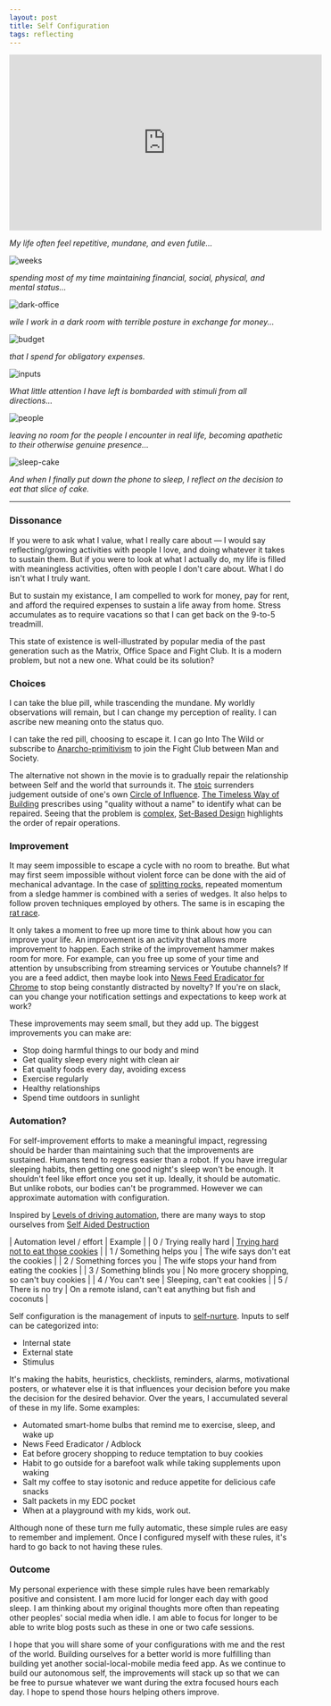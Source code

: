 ```yaml
---
layout: post
title: Self Configuration
tags: reflecting
---
```


<iframe src="https://www.youtube.com/embed/8co11-KGfW4?autoplay=1&rel=0&fs=0&controls=0&mute=1" width="560" height="315" title="Sisyphus Automata" frameborder="0"></iframe> 

_My life often feel repetitive, mundane, and even futile..._

![weeks](/assets/configuration/weeks.png)

_spending most of my time maintaining financial, social, physical, and mental status..._

![dark-office](/assets/configuration/dark-office.avif)

_wile I work in a dark room with terrible posture in exchange for money..._

![budget](/assets/configuration/budget.png)

_that I spend for obligatory expenses._

![inputs](/assets/configuration/inputs.png)

_What little attention I have left is bombarded with stimuli from all directions..._

![people](/assets/configuration/people.png)

_leaving no room for the people I encounter in real life, becoming apathetic to their otherwise genuine presence..._

![sleep-cake](/assets/configuration/sleep-cake.png)

_And when I finally put down the phone to sleep, I reflect on the decision to eat that slice of cake._

---

### Dissonance

If you were to ask what I value, what I really care about — I would say reflecting/growing activities with people I love, and doing whatever it takes to sustain them. But if you were to look at what I actually do, my life is filled with meaningless activities, often with people I don't care about. What I do isn't what I truly want. 

But to sustain my existance, I am compelled to work for money, pay for rent, and afford the required expenses to sustain a life away from home. Stress accumulates as to require vacations so that I can get back on the 9-to-5 treadmill. 

This state of existence is well-illustrated by popular media of the past generation such as the Matrix, Office Space and Fight Club. It is a modern problem, but not a new one. What could be its solution?

### Choices

I can take the blue pill, while trascending the mundane. My worldly observations will remain, but I can change my perception of reality. I can ascribe new meaning onto the status quo.

I can take the red pill, choosing to escape it. I can go Into The Wild or subscribe to [Anarcho-primitivism](https://en.wikipedia.org/wiki/Anarcho-primitivism) to join the Fight Club between Man and Society.

The alternative not shown in the movie is to gradually repair the relationship between Self and the world that surrounds it. The [stoic](https://en.wikipedia.org/wiki/Stoicism) surrenders judgement outside of one's own [Circle of Influence](https://www.youtube.com/watch?v=uj8dmSgQa1c). [The Timeless Way of Building](https://en.wikipedia.org/wiki/The_Timeless_Way_of_Building) prescribes using "quality without a name" to identify what can be repaired. Seeing that the problem is [complex](https://www.youtube.com/watch?v=puyeyYZXl0U), [Set-Based Design](http://scrumbook.org.datasenter.no/value-stream/set-based-design.html) highlights the order of repair operations. 

### Improvement

It may seem impossible to escape a cycle with no room to breathe. But what may first seem impossible without violent force can be done with the aid of mechanical advantage. In the case of [splitting rocks](https://www.youtube-nocookie.com/embed/yOjcPY8NpX4), repeated momentum from a sledge hammer is combined with a series of wedges. It also helps to follow proven techniques employed by others. The same is in escaping the [rat race](https://youtu.be/e9dZQelULDk). 

It only takes a moment to free up more time to think about how you can improve your life. An improvement is an activity that allows more improvement to happen. Each strike of the improvement hammer makes room for more. For example, can you free up some of your time and attention by unsubscribing from streaming services or Youtube channels? If you are a feed addict, then maybe look into [News Feed Eradicator for Chrome](https://chrome.google.com/webstore/detail/news-feed-eradicator/fjcldmjmjhkklehbacihaiopjklihlgg) to stop being constantly distracted by novelty? If you're on slack, can you change your notification settings and expectations to keep work at work? 

These improvements may seem small, but they add up. The biggest improvements you can make are:
- Stop doing harmful things to our body and mind
- Get quality sleep every night with clean air
- Eat quality foods every day, avoiding excess
- Exercise regularly
- Healthy relationships
- Spend time outdoors in sunlight

### Automation?

For self-improvement efforts to make a meaningful impact, regressing should be harder than maintaining such that the improvements are sustained. Humans tend to regress easier than a robot. If you have irregular sleeping habits, then getting one good night's sleep won't be enough. It shouldn't feel like effort once you set it up. Ideally, it should be automatic. But unlike robots, our bodies can't be programmed. However we can approximate automation with configuration. 

Inspired by [Levels of driving automation](https://en.wikipedia.org/wiki/Self-driving_car#:~:text=80%5D%5B81%5D-,Levels%20of%20driving%20automation,-%5Bedit%5D), there are many ways to stop ourselves from [Self Aided Destruction](https://www.youtube.com/shorts/j38LGkPGq6E)

| Automation level / effort | Example |
| 0 / Trying really hard | [Trying hard not to eat those cookies](https://www.youtube.com/shorts/2wkDm3VMbuU) |
| 1 / Something helps you  | The wife says don't eat the cookies |
| 2 / Something forces you  | The wife stops your hand from eating the cookies |
| 3 / Something blinds you  | No more grocery shopping, so can't buy cookies |
| 4 / You can't see  | Sleeping, can't eat cookies |
| 5 / There is no try  | On a remote island, can't eat anything but fish and coconuts |

Self configuration is the management of inputs to [self-nurture](/empirical-method-for-self-nurture). Inputs to self can be categorized into:

- Internal state
- External state
- Stimulus

It's making the habits, heuristics, checklists, reminders, alarms, motivational posters, or whatever else it is that influences your decision before you make the decision for the desired behavior. Over the years, I accumulated several of these in my life. Some examples:

- Automated smart-home bulbs that remind me to exercise, sleep, and wake up
- News Feed Eradicator / Adblock
- Eat before grocery shopping to reduce temptation to buy cookies
- Habit to go outside for a barefoot walk while taking supplements upon waking
- Salt my coffee to stay isotonic and reduce appetite for delicious cafe snacks
- Salt packets in my EDC pocket
- When at a playground with my kids, work out.

Although none of these turn me fully automatic, these simple rules are easy to remember and implement. Once I configured myself with these rules, it's hard to go back to not having these rules.

### Outcome

My personal experience with these simple rules have been remarkably positive and consistent. I am more lucid for longer each day with good sleep. I am thinking about my original thoughts more often than repeating other peoples' social media when idle. I am able to focus for longer to be able to write blog posts such as these in one or two cafe sessions. 

I hope that you will share some of your configurations with me and the rest of the world. Building ourselves for a better world is more fulfilling than building yet another social-local-mobile media feed app. As we continue to build our autonomous self, the improvements will stack up so that we can be free to pursue whatever we want during the extra focused hours each day. I hope to spend those hours helping others improve.
